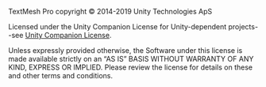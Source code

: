 TextMesh Pro copyright © 2014-2019 Unity Technologies ApS

Licensed under the Unity Companion License for Unity-dependent
projects--see [Unity Companion License](http://www.unity3d.com/legal/licenses/Unity_Companion_License).

Unless expressly provided otherwise, the Software under this license is made available strictly on an “AS IS” BASIS
WITHOUT WARRANTY OF ANY KIND, EXPRESS OR IMPLIED. Please review the license for details on these and other terms and
conditions.